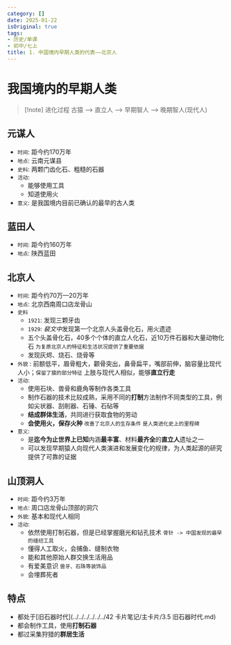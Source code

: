 ```yaml
---
category: []
date: 2025-01-22
isOriginal: true
tags:
- 历史/单课
- 初中/七上
title: 1. 中国境内早期人类的代表——北京人
---
```

# 我国境内的早期人类
> [!note] 进化过程
> 古猿 --> 直立人 --> 早期智人 --> 晚期智人(现代人)
## 元谋人
- `时间`: 距今约170万年
- `地点`: 云南元谋县
- `史料`: 两颗门齿化石、粗糙的石器
- `活动`: 
    - 能够使用工具
    - 知道使用火
- `意义`: 是我国境内目前已确认的最早的古人类
## 蓝田人
- `时间`: 距今约160万年
- `地点`: 陕西蓝田
## 北京人
- `时间`: 距今约70万—20万年
- `地点`: 北京西南周口店龙骨山
- `史料`
    - `1921`: 发现三颗牙齿
    - `1929`: *裴文中*发现第一个北京人头盖骨化石，用火遗迹
    - 五个头盖骨化石，40多个个体的直立人化石，近10万件石器和大量动物化石 `为复原北京人的特征和生活状况提供了重要依据`
    - 发现灰烬、烧石、烧骨等
- `外貌` : 前额低平，眉骨粗大，颧骨突出，鼻骨扁平，嘴部前伸，脑容量比现代人小；`保留了猿的部分特征` 上肢与现代人相似，能够**直立行走**
- `活动`:
    - 使用石块、兽骨和鹿角等制作各类工具
    - 制作石器的技术比较成熟，采用不同的**打制**方法制作不同类型的工具，例如尖状器、刮削器、石锤、石砧等
    - **结成群体生活**，共同进行获取食物的劳动
    - **会使用火，保存火种** `改善了北京人的生存条件` `是人类进化史上的里程碑`
- `意义`:
    - 是**迄今为止世界上已知**内涵**最丰富**、材料**最齐全**的**直立人**遗址之一
    - 可以发现早期猿人向现代人类演进和发展变化的规律，为人类起源的研究提供了可靠的证据
## 山顶洞人
- `时间`: 距今约3万年
- `地点`: 周口店龙骨山顶部的洞穴
- `外貌`: 基本和现代人相同
- `活动`:
    - 依然使用打制石器，但是已经掌握磨光和钻孔技术 `骨针 -> 中国发现的最早的缝纫工具`
    - 懂得人工取火，会捕鱼、缝制衣物
    - 能和其他原始人群交换生活用品
    - 有爱美意识 `兽牙、石珠等装饰品`
    - 会埋葬死者
## 特点
- 都处于[旧石器时代](../../../../../../42 卡片笔记/主卡片/3.5 旧石器时代.md)
- 都会制作工具，使用**打制石器**
- 都过采集狩猎的**群居生活**